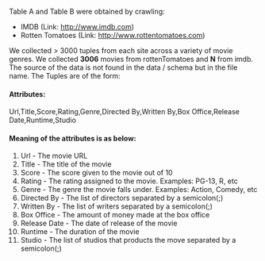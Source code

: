 Table A and Table B were obtained by crawling:
* IMDB (Link: http://www.imdb.com)
* Rotten Tomatoes (Link: http://www.rottentomatoes.com)

We collected > 3000 tuples from each site across a variety of movie genres.  We collected **3006** movies from rottenTomatoes and **N** from imdb.  The source of the data is not found in the data / schema but in the file name.  The Tuples are of the form:

#### Attributes:
Url,Title,Score,Rating,Genre,Directed By,Written By,Box Office,Release Date,Runtime,Studio

#### Meaning of the attributes is as below:
1. Url - The movie URL
2. Title - The title of the movie
3. Score - The score given to the movie out of 10
4. Rating - The rating assigned to the movie. Examples: PG-13, R, etc
5. Genre - The genre the movie falls under. Examples: Action, Comedy, etc
6. Directed By - The list of directors separated by a semicolon(;)
7. Written By - The list of writers separated by a semicolon(;)
8. Box Office - The amount of money made at the box office 
9. Release Date - The date of release of the movie
10. Runtime - The duration of the movie
11. Studio - The list of studios that products the move separated by a semicolon(;)

